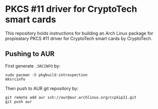 # PKCS #11 driver for CryptoTech smart cards

This repository holds instructions for building an Arch Linux package for propieatary
PKCS #11 driver for CryptoTech smart cards by CryptoTech.

## Pushing to AUR

First generate `.SRCINFO` by:

```
sudo pacman -S pkgbuild-introspection
mksrcinfo
```

Then push to AUR git repository by:

```
git remote add aur ssh://aur@aur.archlinux.org/ccpkip11.git
git push aur
```
